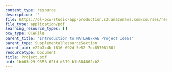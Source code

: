 ```yaml
---
content_type: resource
description: ''
file: https://ol-ocw-studio-app-production.s3.amazonaws.com/courses/res-18-002-introduction-to-matlab-spring-2008/1bb63e29935862fdd679b1b384862cb2_Project.pdf
file_type: application/pdf
learning_resource_types: []
ocw_type: OCWFile
parent_title: "Introduction to MATLAB\xAE Project Ideas"
parent_type: SupplementalResourceSection
parent_uid: e22b7c4b-f816-692d-5e52-7dc85706150f
resourcetype: Document
title: Project.pdf
uid: 1bb63e29-9358-62fd-d679-b1b384862cb2
---
```

